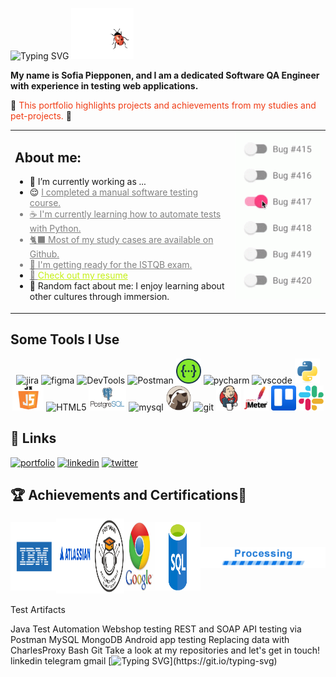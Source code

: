 ![Typing SVG](https://readme-typing-svg.herokuapp.com?color=%23FF0000&lines=Hello+there!)   <img src="https://github.com/piepponen/piepponen/blob/main/icons/bug.gif" alt="Bug" width="100" />

**My name is **Sofia Piepponen**, and I am a dedicated **Software QA Engineer** with experience in testing web applications.**

:dizzy: <span style="color: #f03c15;">This portfolio highlights projects and achievements from my studies and pet-projects.</span> :dizzy:
<table>
  <tr>
    <td style="vertical-align: top; width: 70%;">
      <h2>About me:</h2>
      <ul>
        <li>🌟 I’m currently working as ...</li>
        <li>😌  <a href="https://github.com/piepponen/piepponen/blob/main/Certificates/EN_Certificate%20of%20completion_Become%20a%20Manual%20Tester.pdf" style="color: #808080;">I completed a manual software testing course.</li>
        <li>☕ I'm currently learning how to automate tests with Python.</li>
        <li>🐈‍⬛ Most of my study cases are available on Github.</li>
        <li>📖 I'm getting ready for the ISTQB exam.</li>
        <li>📙 <a href="URL_TO_YOUR_RESUME" style="color: #c5f015;">Check out my resume</a>
        <li>🧣 Random fact about me: I enjoy learning about other cultures through immersion. </li>
      </ul>
    </td>
    <td style="vertical-align: top; text-align: center; width: 30%;">
      <img src="https://github.com/piepponen/piepponen/blob/main/programmer-developer.gif" alt="Programmer GIF" width="150">
    </td>
  </tr>
</table>



<h2>Some Tools I Use</h2>
<p align="center">
<img src="https://cdn.jsdelivr.net/gh/devicons/devicon/icons/jira/jira-original.svg" title="jira" alt="jira" width="40" height="40"/>
<img src="https://cdn.jsdelivr.net/gh/devicons/devicon/icons/figma/figma-original.svg" title="Figma" alt="figma" width="40" height="40"/>
<img src="https://d33wubrfki0l68.cloudfront.net/38b5c953a4667366685d55db55d057c86db1fc54/a0fdc/static/acae6b24d940347661ca901ea07f47c1/chrome-dev-logo-icon.png" title="DevTools" alt="DevTools" width="40" height="40"/>
<img src="https://www.svgrepo.com/show/354202/postman-icon.svg" title="Postman" alt="Postman" width="40" height="40"/>
<img src="https://github.com/piepponen/piepponen/blob/main/icons/swagger.png" title="Swagger" alt="Swagger" width="40" height="40"/>
<img src="https://upload.wikimedia.org/wikipedia/commons/1/1d/PyCharm_Icon.svg" title="PyCharm" alt="pycharm" width="40" height="40"/>
<img src="https://cdn.jsdelivr.net/gh/devicons/devicon/icons/vscode/vscode-original.svg" title="vscode" alt="vscode" width="40" height="40"/>
<img src = "https://github.com/devicons/devicon/blob/master/icons/python/python-original.svg" title = "Python" alt = "Python" width ="40" height = "40"/>
<img src="https://github.com/piepponen/piepponen/blob/main/icons/javascript_logo.jpeg" title="JavaScript" alt="JavaScript" width="50" height="40"/>
<img src="https://cdn-icons-png.flaticon.com/512/919/919827.png" title="HTML5" alt="HTML5" width="40" height="40"/>
<img src="https://github.com/piepponen/piepponen/blob/main/icons/postgre.png" title="PostGre" alt="PostGre" width="60" height="40"/>
<img src="https://cdn.jsdelivr.net/gh/devicons/devicon/icons/mysql/mysql-original.svg" title="mysql" alt="mysql" width="40" height="40"/>
<img src="https://github.com/devicons/devicon/blob/master/icons/dbeaver/dbeaver-original.svg" title="DBeaver" alt="DBeaver" width="40" height="40"/>
<img src="https://cdn.jsdelivr.net/gh/devicons/devicon/icons/git/git-original.svg" title="git" alt="git" width="40" height="40"/>
<img src="https://github.com/devicons/devicon/blob/master/icons/jenkins/jenkins-original.svg" title="Jenkings" alt="Jenkings" width="40" height="40"/>
<img src="https://github.com/piepponen/piepponen/blob/main/icons/jmeter.jpg" title="JMeter" alt="JMeter" width="40" height="40"/>
<img src="https://github.com/devicons/devicon/blob/master/icons/trello/trello-original.svg" title = "Trello" alt = "Trello" width = "40" height = "40"/>
<img src = "https://github.com/devicons/devicon/blob/master/icons/slack/slack-original.svg" title = "Slack" alt="Slack' width = "40" height = "40"/>  
</p>



## 🔗 Links
[![portfolio](https://img.shields.io/badge/my_portfolio-000?style=for-the-badge&logo=ko-fi&logoColor=white)](https://katherineoelsner.com/)
[![linkedin](https://img.shields.io/badge/linkedin-0A66C2?style=for-the-badge&logo=linkedin&logoColor=white)](https://www.linkedin.com/)
[![twitter](https://img.shields.io/badge/twitter-1DA1F2?style=for-the-badge&logo=twitter&logoColor=white)](https://twitter.com/)
## 🏆  Achievements and Certifications📜
<div style="display: flex; align-items: center; justify-content: space-between;">
   <a href="https://github.com/piepponen/piepponen/blob/main/Certificates/IBM_JS.pdf">
    <img src="https://github.com/piepponen/piepponen/blob/main/icons/IBM.png" title="IBM JavaScript" alt="IBM JavaScript" width="180" height="110">
  </a>
  <a href="https://github.com/piepponen/piepponen/blob/main/Certificates/CERTIFICATE_LANDING_PAGE~WTZRBPT53G2F.jpeg">
    <img src="https://github.com/piepponen/piepponen/blob/main/icons/atlassian.png" title="Atlassian University" alt="Atlassian University" width="150" height="120">
  </a>
  <a href="https://badgr.com/public/assertions/MPewFIrCRWOqYgKSuRmePg?identity__email=sofiia.piepponen@gmail.com">
    <img src="https://github.com/piepponen/piepponen/blob/main/icons/postmanbadge.png" title="Postman Academy" alt="Postman Badge" width="120" height="120">
  </a>
 <a href="https://github.com/piepponen/piepponen/blob/main/Certificates/AgileProjectManagement_GoogleWKMJNZ5MKQS8.pdf">
    <img src="https://github.com/piepponen/piepponen/blob/main/icons/wKeD4dtazdA.jpg" title="Google Agile" alt="Google Agile" width="120" height="110">
  </a>
  <a href="https://github.com/piepponen/piepponen/blob/main/Certificates/stepik-certificate-201213-3ec9f13.pdf">
    <img src="https://github.com/piepponen/piepponen/blob/main/icons/sql.png" title="SQL Workshop" alt="SQL Workshop" width="180" height="110">
  </a>
    <img src="https://github.com/piepponen/piepponen/blob/main/icons/processing.gif" alt="Processing GIF" width="200">
</div>





Test Artifacts

Java Test Automation
Webshop testing
REST and SOAP API testing via Postman
MySQL
MongoDB
Android app testing
Replacing data with CharlesProxy
Bash
Git
Take a look at my repositories and let's get in touch!
linkedin telegram gmail
[![Typing SVG](https://readme-typing-svg.herokuapp.com?color=%2336BCF7&lines=See+you!)](https://git.io/typing-svg)


